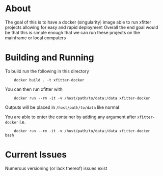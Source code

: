 
# About
The goal of this is to have a docker (singularity) image able to run xfitter projects allowing for easy and rapid deployment
Overall the end goal would be that this is simple enough that we can run these projects on the mainframe or local computers


# Building and Running
To build run the following in this directory
```
    docker build . -t xfitter-docker
```
You can then run xfitter with
```    
    docker run --rm -it -v /host/path/to/data:/data xfitter-docker
```    
Outputs will be placed in `/host/path/to/data` like normal

You are able to enter the container by adding any argument after `xfitter-docker` i.e.
```
    docker run --rm -it -v /host/path/to/data:/data xfitter-docker bash
```

# Current Issues
Numerous versioning (or lack thereof) issues exist